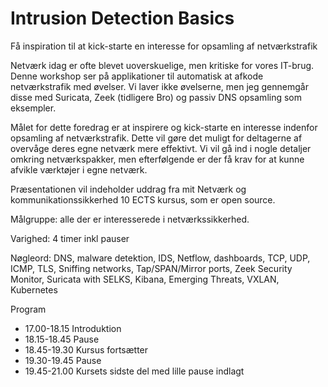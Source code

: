 # Intrusion Detection Basics

Få inspiration til at kick-starte en interesse for opsamling af netværkstrafik

Netværk idag er ofte blevet uoverskuelige, men kritiske for vores IT-brug. Denne workshop ser på applikationer til automatisk at afkode netværkstrafik med øvelser. Vi laver ikke øvelserne, men jeg gennemgår disse med Suricata, Zeek (tidligere Bro) og passiv DNS opsamling som eksempler.

Målet for dette foredrag er at inspirere og kick-starte en interesse indenfor opsamling af netværkstrafik. Dette vil gøre det muligt for deltagerne af overvåge deres egne netværk mere effektivt. Vi vil gå ind i nogle detaljer omkring netværkspakker, men efterfølgende er der få krav for at kunne afvikle værktøjer i egne netværk.

Præsentationen vil indeholder uddrag fra mit Netværk og kommunikationssikkerhed 10 ECTS kursus, som er open source.

Målgruppe: alle der er interesserede i netværkssikkerhed.

Varighed: 4 timer inkl pauser

Nøgleord:
DNS, malware detektion, IDS, Netflow, dashboards, TCP, UDP, ICMP, TLS, Sniffing networks, Tap/SPAN/Mirror ports, Zeek Security Monitor, Suricata with SELKS, Kibana, Emerging Threats, VXLAN, Kubernetes

Program
* 17.00-18.15 Introduktion
* 18.15-18.45 Pause
* 18.45-19.30 Kursus fortsætter
* 19.30-19.45 Pause
* 19.45-21.00 Kursets sidste del med lille pause indlagt
